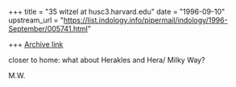 +++
title = "35 witzel at husc3.harvard.edu"
date = "1996-09-10"
upstream_url = "https://list.indology.info/pipermail/indology/1996-September/005741.html"

+++
[Archive link](https://list.indology.info/pipermail/indology/1996-September/005741.html)


closer to home:  what about Herakles and Hera/ Milky Way?

M.W.




